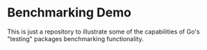 # Benchmarking Demo

This is just a repository to illustrate some of the capabilities of Go's
"testing" packages benchmarking functionality.
